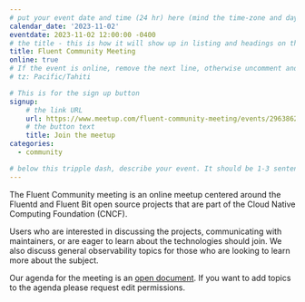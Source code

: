 ```yaml
---
# put your event date and time (24 hr) here (mind the time-zone and daylight saving time!):
calendar_date: '2023-11-02'
eventdate: 2023-11-02 12:00:00 -0400
# the title - this is how it will show up in listing and headings on the site:
title: Fluent Community Meeting
online: true
# If the event is online, remove the next line, otherwise uncomment and adjust it:
# tz: Pacific/Tahiti

# This is for the sign up button
signup:
    # the link URL
    url: https://www.meetup.com/fluent-community-meeting/events/296386228/
    # the button text
    title: Join the meetup
categories:
  - community

# below this tripple dash, describe your event. It should be 1-3 sentences
---
```


The Fluent Community meeting is an online meetup centered around the Fluentd and Fluent Bit open source projects that are part of the Cloud Native Computing Foundation (CNCF).

Users who are interested in discussing the projects, communicating with maintainers, or are eager to learn about the technologies should join. We also discuss general observability topics for those who are looking to learn more about the subject.

Our agenda for the meeting is an [open document](https://docs.google.com/document/d/1vJvsn8E0SanLO1R0X3RC1qTw0XQK_7q75sZ8IbWAu-g/edit). If you want to add topics to the agenda please request edit permissions.



